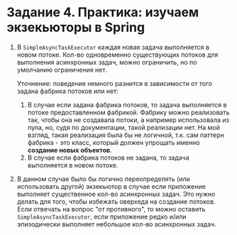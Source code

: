 # Задание 4. Практика: изучаем экзекьюторы в Spring #
1. В `SimpleAsyncTaskExecutor` каждая новая задача выполняется в новом потоке. Кол-во одновременно существующих 
   потоков для выполнения асинхронных задач, можно ограничить, но по умолчанию ограничения нет. 

   Уточнение: поведение немного разнится в зависимости от того задана фабрика потоков или нет:
   1. В случае если задана фабрика потоков, то задача выполняется в потоке предоставленном фабрикой. 
      Фабрику можно реализовать так, чтобы она не создавала потоки, а например использовала из пула,
      но, судя по документации, такой реализации нет. На мой взгляд, такая реализация была бы не логичной, т.к.
      сам паттерн фабрика - это класс, который должен упрощать именно **создание новых объектов**.
   2. В случае если фабрика потоков не задана, то задача выполняется в новом потоке.
2. В данном случае было бы логично переопределять (или использовать другой) экзекьютор в случае если приложение
   выполняет существенное кол-во асинхронных задач. Это нужно делать для того, чтобы избежать оверхеда на создание
   потоков. Если отвечать на вопрос "от противного", то можно оставить `SimpleAsyncTaskExecutor`, если
   приложение редко и/или эпизодически выполняет небольшое кол-во асинхронных задач.